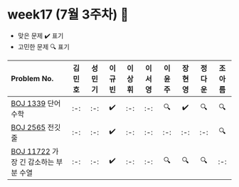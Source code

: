 # week17 (7월 3주차) :pencil:

- 맞은 문제 :heavy_check_mark: 표기
- 고민한 문제 :mag: 표기

| Problem No. | 김민호 | 성민기 | 이규빈 | 이상휘 | 이서영 | 이윤주 | 장현영 | 정다운 | 조아름 | 
| :---------- | :----: | :----: | :----: | :----: | :----: | :----: | :----: | :----: | :----: |
| [BOJ 1339](https://www.acmicpc.net/problem/1339) 단어 수학 |   :-:   |   :-:   |   :heavy_check_mark:   |   :-:   |   :-:   | :mag:   |   :heavy_check_mark:   |   :mag:   |   :mag:   |
| [BOJ 2565](https://www.acmicpc.net/problem/2565) 전깃줄 |   :-:   |   :-:   |   :heavy_check_mark:   |   :-:   |   :-:   |   :-:  |   :-:   |   :-:   |   :mag:   |
| [BOJ 11722](https://www.acmicpc.net/problem/11722) 가장 긴 감소하는 부분 수열 |   :-:   |   :-:   |  :heavy_check_mark:   |   :-:   |   :-:   |  :mag:   |  :mag:    |   :mag:   |   :-:   |

